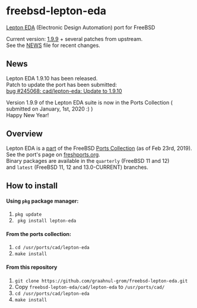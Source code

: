 freebsd-lepton-eda
==================

[Lepton EDA](https://github.com/lepton-eda/lepton-eda) (Electronic Design Automation) port for FreeBSD

Current version: [1.9.9](https://github.com/lepton-eda/lepton-eda/releases/tag/1.9.9-20191003) + several patches from upstream.
<br />
See the [NEWS](https://github.com/lepton-eda/lepton-eda/blob/master/NEWS.md) file for recent changes.


News
----

Lepton EDA 1.9.10 has been released.<br />
Patch to update the port has been submitted:<br />
[bug #245068: cad/lepton-eda: Update to 1.9.10](https://bugs.freebsd.org/bugzilla/show_bug.cgi?id=245068)
<br />

Version 1.9.9 of the Lepton EDA suite is now in the Ports Collection ( submitted on January, 1st, 2020 :) )
<br />
Happy New Year!
<br />

Overview
--------

Lepton EDA is a [part](https://svnweb.freebsd.org/ports/head/cad/lepton-eda) of the
FreeBSD [Ports Collection](https://www.freebsd.org/ports/index.html) (as of Feb 23rd, 2019).
<br />
See the port's page on [freshports.org](https://www.freshports.org/cad/lepton-eda/).
<br />
Binary packages are available in the `quarterly` (FreeBSD 11 and 12)
<br />
and `latest` (FreeBSD 11, 12 and 13.0-CURRENT) branches.
<br />

How to install
--------------

#### Using `pkg` package manager:

1. `pkg update`
2. ` pkg install lepton-eda`

#### From the ports collection:

1. `cd /usr/ports/cad/lepton-eda`
2. `make install`

#### From this repository

1. `git clone https://github.com/graahnul-grom/freebsd-lepton-eda.git`
2. Copy `freebsd-lepton-eda/cad/lepton-eda` to `/usr/ports/cad/`
3. `cd /usr/ports/cad/lepton-eda`
4. `make install`
